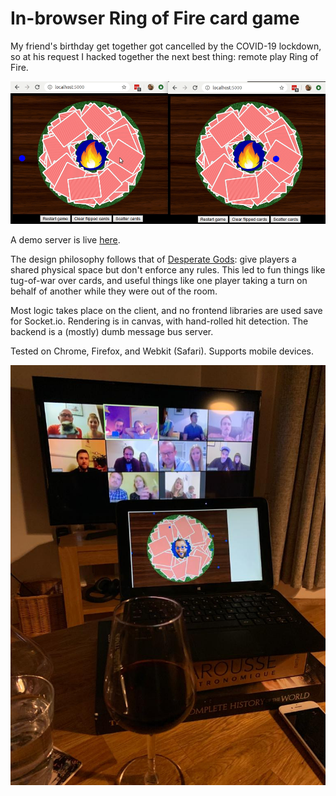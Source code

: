 # In-browser Ring of Fire card game

My friend's birthday get together got cancelled by the COVID-19 lockdown, so at his request I hacked together the next best thing: remote play Ring of Fire.

![Demo video](readme_imgs/demo.gif?raw=true)

A demo server is live [here](http://ringoffire.c-oreills.com).

The design philosophy follows that of [Desperate Gods](https://www.wolfire.com/desperate-gods): give players a shared physical space but don't enforce any rules. This led to fun things like tug-of-war over cards, and useful things like one player taking a turn on behalf of another while they were out of the room.

Most logic takes place on the client, and no frontend libraries are used save for Socket.io. Rendering is in canvas, with hand-rolled hit detection. The backend is a (mostly) dumb message bus server.

Tested on Chrome, Firefox, and Webkit (Safari). Supports mobile devices.

![Zoom call](readme_imgs/zoom_photo.jpg?raw=true)
